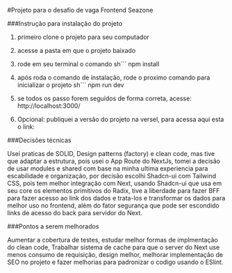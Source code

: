 #Projeto para o desafio de vaga Frontend Seazone

###Instrução para instalação do projeto

1. primeiro clone o projeto para seu computador

2. acesse a pasta em que o projeto baixado

3. rode em seu terminal o comando
sh```
npm install

4. após roda o comando de instalação, rode o proximo comando para inicializar o projeto
sh```
npm run dev

5. se todos os passo forem seguidos de forma correta, acesse: http://localhost:3000/

6. Opcional: publiquei a versão do projeto na versel, para acessa aqui esta o link:

###Decisões técnicas

Usei praticas de SOLID, Design patterns (factory) e clean code, mas tive que adaptar a estrutura, pois usei o App Route do NextJs, tomei a decisão de usar modules e shared com base na minha ultima experiencia para escabilidade e organização, por decisão escolhi Shadcn-ui com Tailwind CSS, pois tem melhor integração com Next, usando Shadcn-ui que usa em seu core os elementos primitivos do Radix, tive a liberdade para fazer BFF para fazer acesso ao link dos dados e trata-los e transformar os dados para melhor uso no frontend, além do fator segurança que pode ser escondido links de acesso do back para servidor do Next.

###Pontos a serem melhorados

Aumentar a cobertura de testes, estudar melhor formas de implmentação do clean code, Trabalhar sistema de cache para que o server do Next use menos consumo de requisição, design melhor, melhorar implementação de SEO no projeto e fazer melhorias para padronizar o codigo usando o ESlint. 
